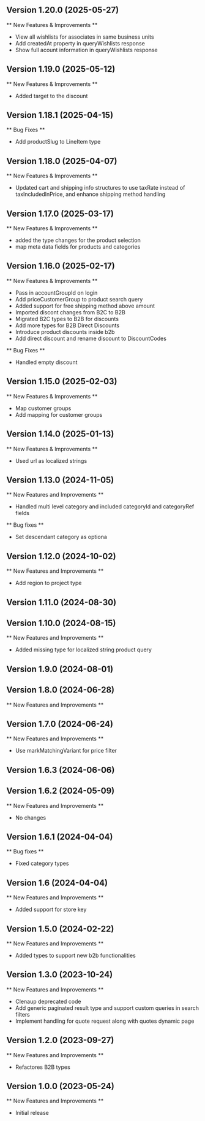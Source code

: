 
## Version 1.20.0 (2025-05-27)


** New Features & Improvements **

- View all wishlists for associates in same business units
- Add createdAt property in queryWishlists response
- Show full acount information in queryWishlists response

## Version 1.19.0 (2025-05-12)

** New Features & Improvements **

- Added target to the discount

## Version 1.18.1 (2025-04-15)


** Bug Fixes **

* Add productSlug to LineItem type

## Version 1.18.0 (2025-04-07)

** New Features & Improvements **

* Updated cart and shipping info structures to use taxRate instead of taxIncludedInPrice, and enhance shipping method handling

## Version 1.17.0 (2025-03-17)

** New Features & Improvements **

* added the type changes for the product selection
* map meta data fields for products and categories

## Version 1.16.0 (2025-02-17)


** New Features & Improvements **

* Pass in accountGroupId on login
* Add priceCustomerGroup to product search query
* Added support for free shipping method above amount
* Imported discont changes from B2C to B2B
* Migrated B2C types to B2B for discounts
* Add more types for B2B Direct Discounts
* Introduce product discounts inside b2b
* Add direct discount and rename discount to DiscountCodes


** Bug Fixes **

* Handled empty discount

## Version 1.15.0 (2025-02-03)

** New Features & Improvements **

* Map customer groups
* Add mapping for customer groups

## Version 1.14.0 (2025-01-13)

** New Features & Improvements **

* Used url as localized strings

## Version 1.13.0 (2024-11-05)

** New Features and Improvements **

- Handled multi level category and included categoryId and categoryRef fields

** Bug fixes **

- Set descendant category as optiona

## Version 1.12.0 (2024-10-02)

** New Features and Improvements **

- Add region to project type
 

## Version 1.11.0 (2024-08-30)

## Version 1.10.0 (2024-08-15)

** New Features and Improvements **

- Added missing type for localized string product query

## Version 1.9.0 (2024-08-01)

## Version 1.8.0 (2024-06-28)

** New Features and Improvements **

## Version 1.7.0 (2024-06-24)

** New Features and Improvements **
- Use markMatchingVariant for price filter

## Version 1.6.3 (2024-06-06)

## Version 1.6.2 (2024-05-09)

** New Features and Improvements **

- No changes

## Version 1.6.1 (2024-04-04)

** Bug fixes **

- Fixed category types

## Version 1.6 (2024-04-04)

** New Features and Improvements **

- Added support for store key

## Version 1.5.0 (2024-02-22)

** New Features and Improvements **

- Added types to support new b2b functionalities 

## Version 1.3.0 (2023-10-24)

** New Features and Improvements **

- Clenaup deprecated code
- Add generic paginated result type and support custom queries in search filters
- Implement handling for quote request along with quotes dynamic page

## Version 1.2.0 (2023-09-27)

** New Features and Improvements **
- Refactores B2B types

## Version 1.0.0 (2023-05-24)

** New Features and Improvements **

- Initial release
